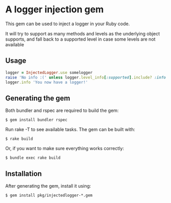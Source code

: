 # A logger injection gem

This gem can be used to inject a logger in your Ruby code.

It will try to support as many methods and levels as the underlying object supports, and fall back to a supported level in case some levels are not available

## Usage

```ruby
logger = InjectedLogger.use somelogger
raise 'No info :(' unless logger.level_info[:supported].include? :info
logger.info 'You now have a logger!'
```

## Generating the gem

Both bundler and rspec are required to build the gem:

    $ gem install bundler rspec

Run rake -T to see available tasks. The gem can be built with:

    $ rake build

Or, if you want to make sure everything works correctly:

    $ bundle exec rake build

## Installation

After generating the gem, install it using:

    $ gem install pkg/injectedlogger-*.gem
